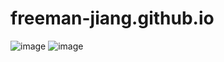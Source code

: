 # freeman-jiang.github.io
![image](https://user-images.githubusercontent.com/56516912/120905472-455e6780-c620-11eb-9082-385108d23a47.png)
![image](https://user-images.githubusercontent.com/56516912/120905493-5dce8200-c620-11eb-921f-730de0fa99d2.png)
